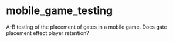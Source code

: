 # mobile_game_testing
A-B testing of the placement of gates in a mobile game. Does gate placement effect player retention?

